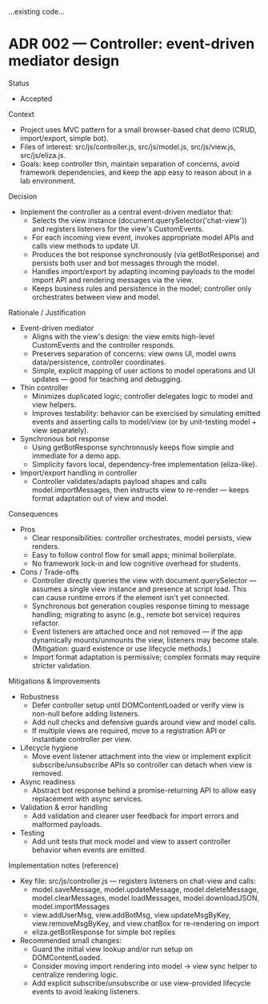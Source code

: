 ...existing code...

# ADR 002 — Controller: event-driven mediator design

Status
- Accepted

Context
- Project uses MVC pattern for a small browser-based chat demo (CRUD, import/export, simple bot).
- Files of interest: src/js/controller.js, src/js/model.js, src/js/view.js, src/js/eliza.js.
- Goals: keep controller thin, maintain separation of concerns, avoid framework dependencies, and keep the app easy to reason about in a lab environment.

Decision
- Implement the controller as a central event-driven mediator that:
  - Selects the view instance (document.querySelector('chat-view')) and registers listeners for the view's CustomEvents.
  - For each incoming view event, invokes appropriate model APIs and calls view methods to update UI.
  - Produces the bot response synchronously (via getBotResponse) and persists both user and bot messages through the model.
  - Handles import/export by adapting incoming payloads to the model import API and rendering messages via the view.
  - Keeps business rules and persistence in the model; controller only orchestrates between view and model.

Rationale / Justification
- Event-driven mediator
  - Aligns with the view's design: the view emits high-level CustomEvents and the controller responds.
  - Preserves separation of concerns: view owns UI, model owns data/persistence, controller coordinates.
  - Simple, explicit mapping of user actions to model operations and UI updates — good for teaching and debugging.
- Thin controller
  - Minimizes duplicated logic; controller delegates logic to model and view helpers.
  - Improves testability: behavior can be exercised by simulating emitted events and asserting calls to model/view (or by unit-testing model + view separately).
- Synchronous bot response
  - Using getBotResponse synchronously keeps flow simple and immediate for a demo app.
  - Simplicity favors local, dependency-free implementation (eliza-like).
- Import/export handling in controller
  - Controller validates/adapts payload shapes and calls model.importMessages, then instructs view to re-render — keeps format adaptation out of view and model.

Consequences
- Pros
  - Clear responsibilities: controller orchestrates, model persists, view renders.
  - Easy to follow control flow for small apps; minimal boilerplate.
  - No framework lock-in and low cognitive overhead for students.
- Cons / Trade-offs
  - Controller directly queries the view with document.querySelector — assumes a single view instance and presence at script load. This can cause runtime errors if the element isn't yet connected.
  - Synchronous bot generation couples response timing to message handling; migrating to async (e.g., remote bot service) requires refactor.
  - Event listeners are attached once and not removed — if the app dynamically mounts/unmounts the view, listeners may become stale. (Mitigation: guard existence or use lifecycle methods.)
  - Import format adaptation is permissive; complex formats may require stricter validation.

Mitigations & Improvements
- Robustness
  - Defer controller setup until DOMContentLoaded or verify view is non-null before adding listeners.
  - Add null checks and defensive guards around view and model calls.
  - If multiple views are required, move to a registration API or instantiate controller per view.
- Lifecycle hygiene
  - Move event listener attachment into the view or implement explicit subscribe/unsubscribe APIs so controller can detach when view is removed.
- Async readiness
  - Abstract bot response behind a promise-returning API to allow easy replacement with async services.
- Validation & error handling
  - Add validation and clearer user feedback for import errors and malformed payloads.
- Testing
  - Add unit tests that mock model and view to assert controller behavior when events are emitted.

Implementation notes (reference)
- Key file: src/js/controller.js — registers listeners on chat-view and calls:
  - model.saveMessage, model.updateMessage, model.deleteMessage, model.clearMessages, model.loadMessages, model.downloadJSON, model.importMessages
  - view.addUserMsg, view.addBotMsg, view.updateMsgByKey, view.removeMsgByKey, and view.chatBox for re-rendering on import
  - eliza.getBotResponse for simple bot replies
- Recommended small changes:
  - Guard the initial view lookup and/or run setup on DOMContentLoaded.
  - Consider moving import rendering into model -> view sync helper to centralize rendering logic.
  - Add explicit subscribe/unsubscribe or use view-provided lifecycle events to avoid leaking listeners.
